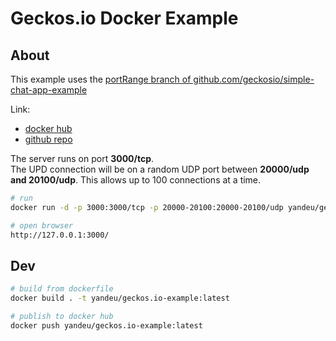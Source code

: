 # Geckos.io Docker Example

## About

This example uses the [portRange branch of github.com/geckosio/simple-chat-app-example](https://github.com/geckosio/simple-chat-app-example/tree/portRange)

Link:

- [docker hub](https://hub.docker.com/r/yandeu/geckos.io-example)
- [github repo](https://github.com/geckosio/docker-example)

The server runs on port **3000/tcp**.  
The UPD connection will be on a random UDP port between **20000/udp and 20100/udp**.
This allows up to 100 connections at a time.

```bash
# run
docker run -d -p 3000:3000/tcp -p 20000-20100:20000-20100/udp yandeu/geckos.io-example

# open browser
http://127.0.0.1:3000/
```

## Dev

```bash
# build from dockerfile
docker build . -t yandeu/geckos.io-example:latest

# publish to docker hub
docker push yandeu/geckos.io-example:latest
```
